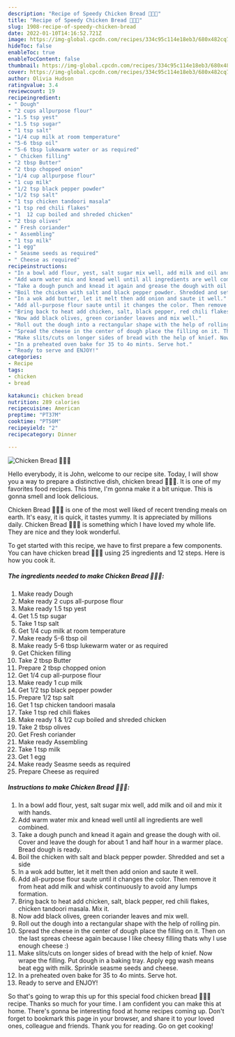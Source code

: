 ```yaml
---
description: "Recipe of Speedy Chicken Bread 🐔🍞🥖"
title: "Recipe of Speedy Chicken Bread 🐔🍞🥖"
slug: 1908-recipe-of-speedy-chicken-bread
date: 2022-01-10T14:16:52.721Z
image: https://img-global.cpcdn.com/recipes/334c95c114e18eb3/680x482cq70/chicken-bread-recipe-main-photo.jpg
hideToc: false
enableToc: true
enableTocContent: false
thumbnail: https://img-global.cpcdn.com/recipes/334c95c114e18eb3/680x482cq70/chicken-bread-recipe-main-photo.jpg
cover: https://img-global.cpcdn.com/recipes/334c95c114e18eb3/680x482cq70/chicken-bread-recipe-main-photo.jpg
author: Olivia Hudson
ratingvalue: 3.4
reviewcount: 19
recipeingredient:
- " Dough"
- "2 cups allpurpose flour"
- "1.5 tsp yest"
- "1.5 tsp sugar"
- "1 tsp salt"
- "1/4 cup milk at room temperature"
- "5-6 tbsp oil"
- "5-6 tbsp lukewarm water or as required"
- " Chicken filling"
- "2 tbsp Butter"
- "2 tbsp chopped onion"
- "1/4 cup allpurpose flour"
- "1 cup milk"
- "1/2 tsp black pepper powder"
- "1/2 tsp salt"
- "1 tsp chicken tandoori masala"
- "1 tsp red chili flakes"
- "1  12 cup boiled and shreded chicken"
- "2 tbsp olives"
- " Fresh coriander"
- " Assembling"
- "1 tsp milk"
- "1 egg"
- " Seasme seeds as required"
- " Cheese as required"
recipeinstructions:
- "In a bowl add flour, yest, salt sugar mix well, add milk and oil and mix it with hands."
- "Add warm water mix and knead well until all ingredients are well combined."
- "Take a dough punch and knead it again and grease the dough with oil. Cover and leave the dough for about 1 and half hour in a warmer place. Bread dough is ready."
- "Boil the chicken with salt and black pepper powder. Shredded and set a side"
- "In a wok add butter, let it melt then add onion and saute it well."
- "Add all-purpose flour saute until it changes the color. Then remove it from heat add milk and whisk continuously to avoid any lumps formation."
- "Bring back to heat add chicken, salt, black pepper, red chili flakes, chicken tandoori masala. Mix it."
- "Now add black olives, green coriander leaves and mix well."
- "Roll out the dough into a rectangular shape with the help of rolling pin."
- "Spread the cheese in the center of dough place the filling on it. Then on the last spreas cheese again because I like cheesy filling thats why I use enough cheese :)"
- "Make slits/cuts on longer sides of bread with the help of knief. Now wrape the filling. Put dough in a baking tray. Apply egg wash means beat egg with milk. Sprinkle seasme seeds and cheese."
- "In a preheated oven bake for 35 to 4o mints. Serve hot."
- "Ready to serve and ENJOY!"
categories:
- Recipe
tags:
- chicken
- bread

katakunci: chicken bread 
nutrition: 289 calories
recipecuisine: American
preptime: "PT37M"
cooktime: "PT50M"
recipeyield: "2"
recipecategory: Dinner

---
```



![Chicken Bread 🐔🍞🥖](https://img-global.cpcdn.com/recipes/334c95c114e18eb3/680x482cq70/chicken-bread-recipe-main-photo.jpg)

Hello everybody, it is John, welcome to our recipe site. Today, I will show you a way to prepare a distinctive dish, chicken bread 🐔🍞🥖. It is one of my favorites food recipes. This time, I'm gonna make it a bit unique. This is gonna smell and look delicious.



Chicken Bread 🐔🍞🥖 is one of the most well liked of recent trending meals on earth. It's easy, it is quick, it tastes yummy. It is appreciated by millions daily. Chicken Bread 🐔🍞🥖 is something which I have loved my whole life. They are nice and they look wonderful.


To get started with this recipe, we have to first prepare a few components. You can have chicken bread 🐔🍞🥖 using 25 ingredients and 12 steps. Here is how you cook it.

<!--inarticleads1-->

##### The ingredients needed to make Chicken Bread 🐔🍞🥖:

1. Make ready  Dough
1. Make ready 2 cups all-purpose flour
1. Make ready 1.5 tsp yest
1. Get 1.5 tsp sugar
1. Take 1 tsp salt
1. Get 1/4 cup milk at room temperature
1. Make ready 5-6 tbsp oil
1. Make ready 5-6 tbsp lukewarm water or as required
1. Get  Chicken filling
1. Take 2 tbsp Butter
1. Prepare 2 tbsp chopped onion
1. Get 1/4 cup all-purpose flour
1. Make ready 1 cup milk
1. Get 1/2 tsp black pepper powder
1. Prepare 1/2 tsp salt
1. Get 1 tsp chicken tandoori masala
1. Take 1 tsp red chili flakes
1. Make ready 1 & 1/2 cup boiled and shreded chicken
1. Take 2 tbsp olives
1. Get  Fresh coriander
1. Make ready  Assembling
1. Take 1 tsp milk
1. Get 1 egg
1. Make ready  Seasme seeds as required
1. Prepare  Cheese as required




<!--inarticleads2-->

##### Instructions to make Chicken Bread 🐔🍞🥖:

1. In a bowl add flour, yest, salt sugar mix well, add milk and oil and mix it with hands.
1. Add warm water mix and knead well until all ingredients are well combined.
1. Take a dough punch and knead it again and grease the dough with oil. Cover and leave the dough for about 1 and half hour in a warmer place. Bread dough is ready.
1. Boil the chicken with salt and black pepper powder. Shredded and set a side
1. In a wok add butter, let it melt then add onion and saute it well.
1. Add all-purpose flour saute until it changes the color. Then remove it from heat add milk and whisk continuously to avoid any lumps formation.
1. Bring back to heat add chicken, salt, black pepper, red chili flakes, chicken tandoori masala. Mix it.
1. Now add black olives, green coriander leaves and mix well.
1. Roll out the dough into a rectangular shape with the help of rolling pin.
1. Spread the cheese in the center of dough place the filling on it. Then on the last spreas cheese again because I like cheesy filling thats why I use enough cheese :)
1. Make slits/cuts on longer sides of bread with the help of knief. Now wrape the filling. Put dough in a baking tray. Apply egg wash means beat egg with milk. Sprinkle seasme seeds and cheese.
1. In a preheated oven bake for 35 to 4o mints. Serve hot.
1. Ready to serve and ENJOY!



So that's going to wrap this up for this special food chicken bread 🐔🍞🥖 recipe. Thanks so much for your time. I am confident you can make this at home. There's gonna be interesting food at home recipes coming up. Don't forget to bookmark this page in your browser, and share it to your loved ones, colleague and friends. Thank you for reading. Go on get cooking!
